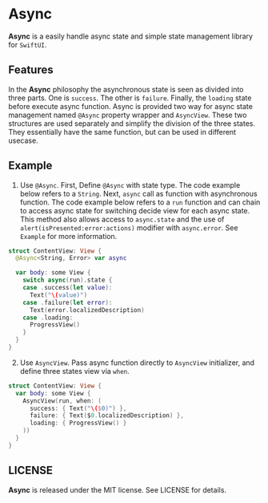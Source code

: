 # Async
**Async** is a easily handle async state and simple state management library for `SwiftUI`.

## Features
In the **Async** philosophy the asynchronous state is seen as divided into three parts. One is `success`. The other is `failure`. Finally, the `loading` state before execute async function.
Async is provided two way for async state management named `@Async` property wrapper and `AsyncView`. These two structures are used separately and simplify the division of the three states. They essentially have the same function, but can be used in different usecase. 

## Example

1. Use `@Async`.
First, Define `@Async` with state type. The code example below refers to a `String`.
Next, `async` call as function with asynchronous function. The code example below refers to a `run` function and can chain to access async state for switching decide view for each async state.
This method also allows access to `async.state` and the use of `alert(isPresented:error:actions)` modifier with `async.error`. See `Example` for more information.

```swift
struct ContentView: View {
  @Async<String, Error> var async

  var body: some View {
    switch async(run).state {
    case .success(let value):
      Text("\(value)")
    case .failure(let error):
      Text(error.localizedDescription)
    case .loading:
      ProgressView()
    }
  }
}
```

2. Use `AsyncView`.
Pass async function directly to `AsyncView` initializer, and define three states view via `when`.

```swift
struct ContentView: View {
  var body: some View {
    AsyncView(run, when: (
      success: { Text("\($0)") },
      failure: { Text($0.localizedDescription) },
      loading: { ProgressView() }
    ))
  }
}
```

## LICENSE
**Async** is released under the MIT license. See LICENSE for details.
